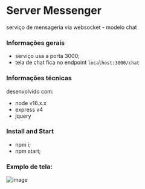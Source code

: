 # Server Messenger 

serviço de mensageria via websocket - modelo chat

### Informações gerais

- serviço usa a porta 3000;
- tela de chat fica no endpoint `localhost:3000/chat`


### Informações técnicas

desenvolvido com:
- node v16.x.x
- express v4
- jquery

### Install and Start

- npm i;
- npm start;

### Exmplo de tela:
![image](https://github.com/marcelosander/server-messenger/assets/812616/4d0a4aff-c921-497d-a9b4-fee19417ebef)
